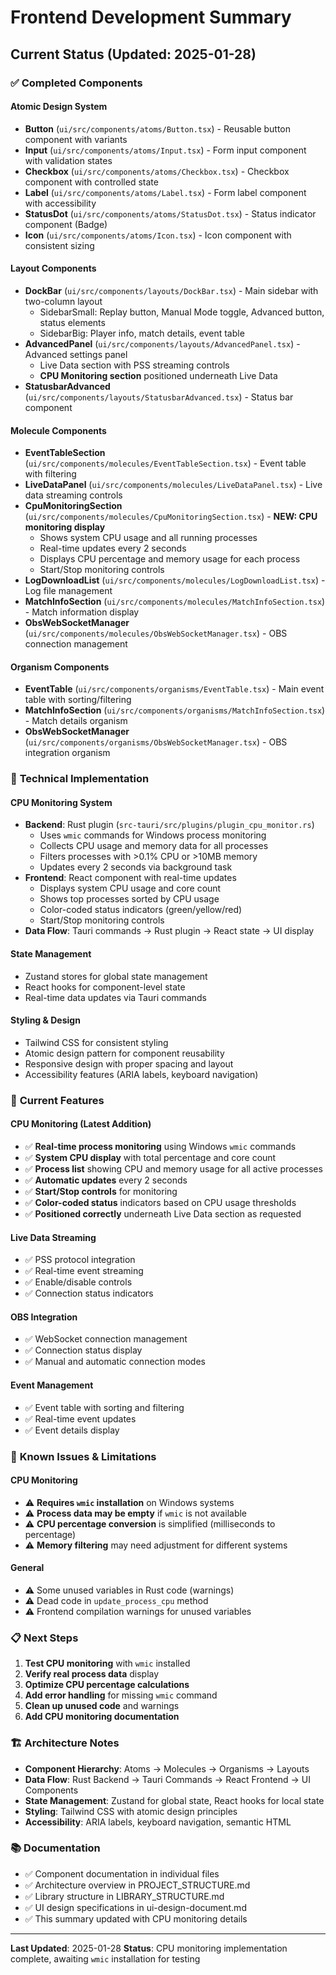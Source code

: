 # Frontend Development Summary

## Current Status (Updated: 2025-01-28)

### ✅ **Completed Components**

#### **Atomic Design System**
- **Button** (`ui/src/components/atoms/Button.tsx`) - Reusable button component with variants
- **Input** (`ui/src/components/atoms/Input.tsx`) - Form input component with validation states
- **Checkbox** (`ui/src/components/atoms/Checkbox.tsx`) - Checkbox component with controlled state
- **Label** (`ui/src/components/atoms/Label.tsx`) - Form label component with accessibility
- **StatusDot** (`ui/src/components/atoms/StatusDot.tsx`) - Status indicator component (Badge)
- **Icon** (`ui/src/components/atoms/Icon.tsx`) - Icon component with consistent sizing

#### **Layout Components**
- **DockBar** (`ui/src/components/layouts/DockBar.tsx`) - Main sidebar with two-column layout
  - SidebarSmall: Replay button, Manual Mode toggle, Advanced button, status elements
  - SidebarBig: Player info, match details, event table
- **AdvancedPanel** (`ui/src/components/layouts/AdvancedPanel.tsx`) - Advanced settings panel
  - Live Data section with PSS streaming controls
  - **CPU Monitoring section** positioned underneath Live Data
- **StatusbarAdvanced** (`ui/src/components/layouts/StatusbarAdvanced.tsx`) - Status bar component

#### **Molecule Components**
- **EventTableSection** (`ui/src/components/molecules/EventTableSection.tsx`) - Event table with filtering
- **LiveDataPanel** (`ui/src/components/molecules/LiveDataPanel.tsx`) - Live data streaming controls
- **CpuMonitoringSection** (`ui/src/components/molecules/CpuMonitoringSection.tsx`) - **NEW: CPU monitoring display**
  - Shows system CPU usage and all running processes
  - Real-time updates every 2 seconds
  - Displays CPU percentage and memory usage for each process
  - Start/Stop monitoring controls
- **LogDownloadList** (`ui/src/components/molecules/LogDownloadList.tsx`) - Log file management
- **MatchInfoSection** (`ui/src/components/molecules/MatchInfoSection.tsx`) - Match information display
- **ObsWebSocketManager** (`ui/src/components/molecules/ObsWebSocketManager.tsx`) - OBS connection management

#### **Organism Components**
- **EventTable** (`ui/src/components/organisms/EventTable.tsx`) - Main event table with sorting/filtering
- **MatchInfoSection** (`ui/src/components/organisms/MatchInfoSection.tsx`) - Match details organism
- **ObsWebSocketManager** (`ui/src/components/organisms/ObsWebSocketManager.tsx`) - OBS integration organism

### 🔧 **Technical Implementation**

#### **CPU Monitoring System**
- **Backend**: Rust plugin (`src-tauri/src/plugins/plugin_cpu_monitor.rs`)
  - Uses `wmic` commands for Windows process monitoring
  - Collects CPU usage and memory data for all processes
  - Filters processes with >0.1% CPU or >10MB memory
  - Updates every 2 seconds via background task
- **Frontend**: React component with real-time updates
  - Displays system CPU usage and core count
  - Shows top processes sorted by CPU usage
  - Color-coded status indicators (green/yellow/red)
  - Start/Stop monitoring controls
- **Data Flow**: Tauri commands → Rust plugin → React state → UI display

#### **State Management**
- Zustand stores for global state management
- React hooks for component-level state
- Real-time data updates via Tauri commands

#### **Styling & Design**
- Tailwind CSS for consistent styling
- Atomic design pattern for component reusability
- Responsive design with proper spacing and layout
- Accessibility features (ARIA labels, keyboard navigation)

### 🎯 **Current Features**

#### **CPU Monitoring** (Latest Addition)
- ✅ **Real-time process monitoring** using Windows `wmic` commands
- ✅ **System CPU display** with total percentage and core count
- ✅ **Process list** showing CPU and memory usage for all active processes
- ✅ **Automatic updates** every 2 seconds
- ✅ **Start/Stop controls** for monitoring
- ✅ **Color-coded status** indicators based on CPU usage thresholds
- ✅ **Positioned correctly** underneath Live Data section as requested

#### **Live Data Streaming**
- ✅ PSS protocol integration
- ✅ Real-time event streaming
- ✅ Enable/disable controls
- ✅ Connection status indicators

#### **OBS Integration**
- ✅ WebSocket connection management
- ✅ Connection status display
- ✅ Manual and automatic connection modes

#### **Event Management**
- ✅ Event table with sorting and filtering
- ✅ Real-time event updates
- ✅ Event details display

### 🚧 **Known Issues & Limitations**

#### **CPU Monitoring**
- ⚠️ **Requires `wmic` installation** on Windows systems
- ⚠️ **Process data may be empty** if `wmic` is not available
- ⚠️ **CPU percentage conversion** is simplified (milliseconds to percentage)
- ⚠️ **Memory filtering** may need adjustment for different systems

#### **General**
- ⚠️ Some unused variables in Rust code (warnings)
- ⚠️ Dead code in `update_process_cpu` method
- ⚠️ Frontend compilation warnings for unused variables

### 📋 **Next Steps**

1. **Test CPU monitoring** with `wmic` installed
2. **Verify real process data** display
3. **Optimize CPU percentage calculations**
4. **Add error handling** for missing `wmic` command
5. **Clean up unused code** and warnings
6. **Add CPU monitoring documentation**

### 🏗️ **Architecture Notes**

- **Component Hierarchy**: Atoms → Molecules → Organisms → Layouts
- **Data Flow**: Rust Backend → Tauri Commands → React Frontend → UI Components
- **State Management**: Zustand for global state, React hooks for local state
- **Styling**: Tailwind CSS with atomic design principles
- **Accessibility**: ARIA labels, keyboard navigation, semantic HTML

### 📚 **Documentation**

- ✅ Component documentation in individual files
- ✅ Architecture overview in PROJECT_STRUCTURE.md
- ✅ Library structure in LIBRARY_STRUCTURE.md
- ✅ UI design specifications in ui-design-document.md
- ✅ This summary updated with CPU monitoring details

---

**Last Updated**: 2025-01-28
**Status**: CPU monitoring implementation complete, awaiting `wmic` installation for testing 
